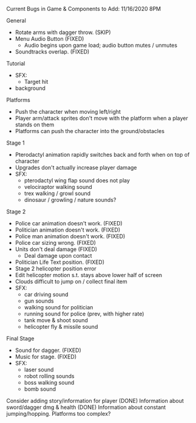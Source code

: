 Current Bugs in Game & Components to Add:
11/16/2020 8PM

General
- Rotate arms with dagger throw. (SKIP)
- Menu Audio Button (FIXED)
    - Audio begins upon game load; audio button mutes / unmutes
- Soundtracks overlap. (FIXED)

Tutorial
- SFX: 
    - Target hit
- background 

Platforms
- Push the character when moving left/right
- Player arm/attack sprites don't move with the platform when a player stands on them
- Platforms can push the character into the ground/obstacles

Stage 1
- Pterodactyl animation rapidly switches back and forth when on top of character
- Upgrades don't actually increase player damage
- SFX: 
    - pterodactyl wing flap sound does not play
    - velociraptor walking sound
    - trex walking / growl sound
    - dinosaur / growling / nature sounds?

Stage 2
- Police car animation doesn't work. (FIXED)
- Politician animation doesn't work. (FIXED)
- Police man animation doesn't work. (FIXED)
- Police car sizing wrong. (FIXED)
- Units don't deal damage (FIXED)
    - Deal damage upon contact
- Politician Life Text position. (FIXED)
- Stage 2 helicopter position error
- Edit helicopter motion s.t. stays above lower half of screen
- Clouds difficult to jump on / collect final item
- SFX: 
    - car driving sound
    - gun sounds
    - walking sound for politician
    - running sound for police (prev, with higher rate)
    - tank move & shoot sound
    - helicopter fly & missile sound 
    

Final Stage
- Sound for dagger. (FIXED)
- Music for stage. (FIXED)
- SFX: 
    - laser sound
    - robot rolling sounds
    - boss walking sound 
    - bomb sound


Consider adding story/information for player (DONE)
Information about sword/dagger dmg & health (DONE)
Information about constant jumping/hopping.
Platforms too complex?
